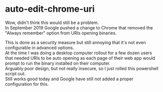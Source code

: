 # auto-edit-chrome-uri

Wow, didn't think this would still be a problem.  
In September 2019 Google pushed a change to Chrome that removed the "Always remember" option from URIs opening binaries.


This is done as a security measure but still annoying that it's not even configurable in advanced options.  
At the time I was doing a desktop computer rollout for a few dozen users that needed URIs to be auto opening as each page of their web app would prompt to run the binary installed on their computer.  
Arguably poor design, but not really insecure, so I just rolled this powershell script out.  
Still works good today and Google have still not added a proper configuration for this.  
